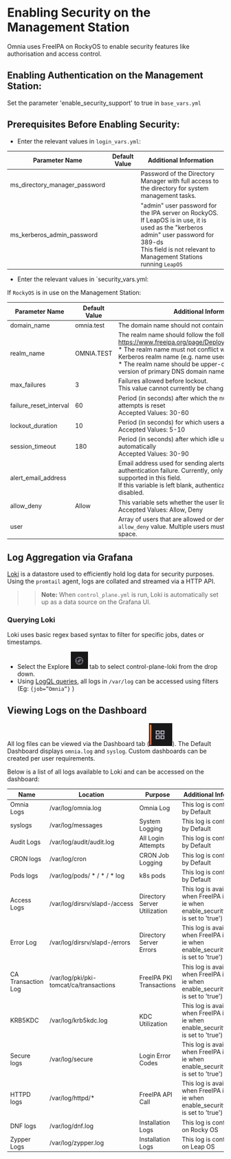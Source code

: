 # Enabling Security on the Management Station

Omnia uses FreeIPA on RockyOS to enable security features like authorisation and access control.

## Enabling Authentication on the Management Station:

Set the parameter 'enable_security_support' to true in `base_vars.yml`

## Prerequisites Before Enabling Security:

* Enter the relevant values in `login_vars.yml`:

| Parameter Name             | Default Value | Additional Information                                                                           |
|----------------------------|---------------|--------------------------------------------------------------------------------------------------|
| ms_directory_manager_password |               | Password of the Directory Manager with full access to the directory for system management tasks. |
| ms_kerberos_admin_password         |               | "admin" user password for the IPA server on RockyOS. If LeapOS is in use, it is used as the "kerberos admin" user password for 389-ds <br> This field is not relevant to Management Stations running `LeapOS`                                                         |



* Enter the relevant values in `security_vars.yml:

If `RockyOS` is in use on the Management Station:

|  Parameter Name        |  Default Value  |  Additional Information                                                                                                                                                                                                                                                                                                                                      |
|------------------------|-----------------|--------------------------------------------------------------------------------------------------------------------------------------------------------------------------------------------------------------------------------------------------------------------------------------------------------------------------------------------------------------|
|  domain_name           |  omnia.test     |  The domain name should not contain   an underscore ( _ )                                                                                                                                                                                                                                                                                                    |
|  realm_name            |  OMNIA.TEST     |  The realm name should follow the   following rules per https://www.freeipa.org/page/Deployment_Recommendations   <br> * The realm name must not conflict with any other existing   Kerberos realm name (e.g. name used by Active Directory). <br> * The   realm name should be upper-case (EXAMPLE.COM) version of primary DNS domain   name (example.com). |
| max_failures           | 3               | Failures allowed before lockout. <br> This value cannot currently   be changed.                                                                                                                                                                                                                                                                              |
| failure_reset_interval | 60              | Period (in seconds) after which the number of failed login attempts is   reset <br> Accepted Values: 30-60                                                                                                                                                                                                                                                   |
| lockout_duration       | 10              | Period (in seconds) for which users are locked out. <br> Accepted   Values: 5-10                                                                                                                                                                                                                                                                             |
| session_timeout        | 180             | Period (in seconds) after which idle users get logged out automatically   <br> Accepted Values: 30-90                                                                                                                                                                                                                                                        |
| alert_email_address    |                 | Email address used for sending alerts in case of authentication failure. Currently, only one email address is supported in this field.   <br> If this variable is left blank, authentication failure alerts will   be disabled.                                                                                                                                                                                             |
| allow_deny             | Allow           | This variable sets whether the user list is Allowed or Denied. <br>   Accepted Values: Allow, Deny                                                                                                                                                                                                                                                           |
| user                   |                 | Array of users that are allowed or denied based on the `allow_deny`   value. Multiple users must be separated by a space.                                                                                                                                                                                                                                    |


## Log Aggregation via Grafana

[Loki](https://grafana.com/docs/loki/latest/fundamentals/overview/) is a datastore used to efficiently hold log data for security purposes. Using the `promtail` agent, logs are collated and streamed via a HTTP API.

>> __Note:__ When `control_plane.yml` is run, Loki is automatically set up as a data source on the Grafana UI.



### Querying Loki 

Loki uses basic regex based syntax to filter for specific jobs, dates or timestamps.

* Select the Explore ![Explore Icon](../Telemetry_Visualization/Images/ExploreIcon.PNG) tab to select control-plane-loki from the drop down.
* Using [LogQL queries](https://grafana.com/docs/loki/latest/logql/log_queries/), all logs in `/var/log` can be accessed using filters (Eg: `{job=”Omnia”}` )

## Viewing Logs on the Dashboard

All log files can be viewed via the Dashboard tab (![Dashboard Icon](../Telemetry_Visualization/Images/DashBoardIcon.PNG)). The Default Dashboard displays `omnia.log` and `syslog`. Custom dashboards can be created per user requirements.

Below is a list of all logs available to Loki and can be accessed on the dashboard:

| Name               | Location                                  | Purpose                      | Additional Information                                                                             |
|--------------------|-------------------------------------------|------------------------------|----------------------------------------------------------------------------------------------------|
| Omnia Logs         | /var/log/omnia.log                        | Omnia Log                    | This log is configured by Default                                                                  |
| syslogs            | /var/log/messages                         | System Logging               | This log is configured by Default                                                                  |
| Audit Logs         | /var/log/audit/audit.log                  | All Login Attempts           | This log is configured by Default                                                                  |
| CRON logs          | /var/log/cron                             | CRON Job Logging             | This log is configured by Default                                                                  |
| Pods logs          | /var/log/pods/ * / * / * log                    | k8s pods                     | This log is configured by Default                                                                  |
| Access Logs        | /var/log/dirsrv/slapd-<Realm Name>/access | Directory Server Utilization | This log is available when FreeIPA is set up ( ie when   enable_security_support is set to 'true') |
| Error Log          | /var/log/dirsrv/slapd-<Realm Name>/errors | Directory Server Errors      | This log is available when FreeIPA is set up ( ie when   enable_security_support is set to 'true') |
| CA Transaction Log | /var/log/pki/pki-tomcat/ca/transactions   | FreeIPA PKI Transactions     | This log is available when FreeIPA is set up ( ie when   enable_security_support is set to 'true') |
| KRB5KDC            | /var/log/krb5kdc.log                      | KDC Utilization              | This log is available when FreeIPA is set up ( ie when   enable_security_support is set to 'true') |
| Secure logs        | /var/log/secure                           | Login Error Codes            | This log is available when FreeIPA is set up ( ie when   enable_security_support is set to 'true') |
| HTTPD logs         | /var/log/httpd/*                          | FreeIPA API Call             | This log is available when FreeIPA is set up ( ie when   enable_security_support is set to 'true') |
| DNF logs           | /var/log/dnf.log                          | Installation Logs            | This log is configured on Rocky OS                                                                 |
| Zypper Logs        | /var/log/zypper.log                       | Installation Logs            | This log is configured on Leap OS                                                                  |








